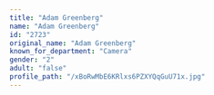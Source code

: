 ```yaml
---
title: "Adam Greenberg"
name: "Adam Greenberg"
id: "2723"
original_name: "Adam Greenberg"
known_for_department: "Camera"
gender: "2"
adult: "false"
profile_path: "/xBoRwMbE6KRlxs6PZXYQqGuU71x.jpg"
---
```

